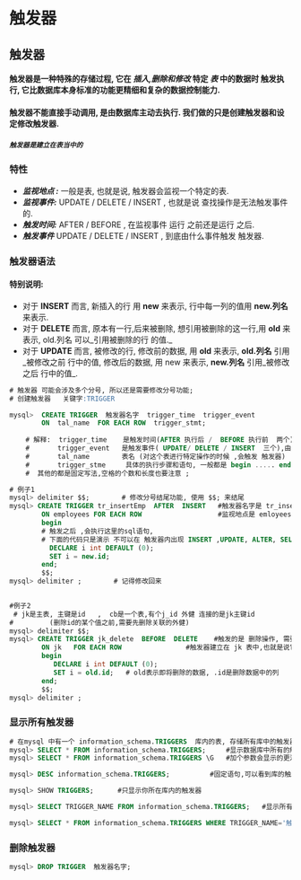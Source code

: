 # 触发器

## 触发器

#### 触发器是一种特殊的存储过程, 它在 _插入,删除和修改_ 特定 _表_  中的数据时 触发执行, 它比数据库本身标准的功能更精细和复杂的数据控制能力.

#### 触发器不能直接手动调用, 是由数据库主动去执行.  我们做的只是创建触发器和设定修改触发器.

#### _**`触发器是建立在表当中的`**_

### 特性

* _**监视地点 :**_  一般是表, 也就是说, 触发器会监视一个特定的表.
* _**监视事件:**_    UPDATE / DELETE / INSERT ,  也就是说 查找操作是无法触发事件的.
* _**触发时间:**_    AFTER /  BEFORE   , 在监视事件 运行 之前还是运行 之后. 
* _**触发事件**_     UPDATE / DELETE / INSERT    , 到底由什么事件触发  触发器.

### 触发器语法

#### 特别说明:

* 对于 **INSERT** 而言, 新插入的行 用 **new** 来表示, 行中每一列的值用   **new.列名**   来表示.
* 对于 **DELETE** 而言, 原本有一行,后来被删除,  想引用被删除的这一行,用   **old**  来表示,    old.列名   可以_引用被删除的行 的值._
* 对于 **UPDATE**  而言, 被修改的行, 修改前的数据,  用   **old**    来表示,   **old.列名**    引用_被修改之前 行中的值, 修改后的数据, 用 new  来表示,   **new.列名**    引用_被修改之后  行中的值_.

```sql
# 触发器 可能会涉及多个分号, 所以还是需要修改分号功能;
# 创建触发器   关键字:TRIGGER 

mysql>  CREATE TRIGGER  触发器名字  trigger_time  trigger_event 
        ON  tal_name  FOR EACH ROW  trigger_stmt;
        
    # 解释:  trigger_time    是触发时间(AFTER 执行后 /  BEFORE 执行前  两个)
    #       trigger_event   是触发事件( UPDATE/ DELETE / INSERT  三个),由哪个操作来引起执行.
    #       tal_name        表名 (对这个表进行特定操作的时候 ,会触发 触发器)
    #       trigger_stme     具体的执行步骤和语句, 一般都是 begin ..... end  $$;
    #  其他的都是固定写法,空格的个数和长度也要注意 ;

# 例子1
mysql> delimiter $$;        # 修改分号结尾功能, 使用 $$; 来结尾
mysql> CREATE TRIGGER tr_insertEmp  AFTER  INSERT   #触发器名字是 tr_insertEmp, 在 INSERT 语句执行之后触发.
        ON employees FOR EACH ROW                   #监视地点是 emloyees 这张表.
        begin
        # 触发之后 ,会执行这里的sql语句,
        # 下面的代码只是演示 不可以在 触发器内出现 INSERT ,UPDATE, ALTER, SELECT 等语句
          DECLARE i int DEFAULT (0);
          SET i = new.id;
        end;
        $$;
mysql> delimiter ;        # 记得修改回来
        

#例子2
 # jk是主表, 主键是id   ,  cb是一个表,有个j_id 外健 连接的是jk主键id  
#         (删除id的某个值之前,需要先删除关联的外健)
mysql> delimiter $$;
mysql> CREATE TRIGGER jk_delete  BEFORE  DELETE    #触发的是 删除操作, 需要在删除语句执行前 触发 触发器
        ON jk   FOR EACH ROW                #触发器建立在 jk 表中,也就是说它触发 jk的DELETE操作
        begin
           DECLARE i int DEFAULT (0);
           SET i = old.id;   # old表示即将删除的数据, .id是删除数据中的列
        end;
        $$;
mysql> delimiter ;

```

### 显示所有触发器

```sql
# 在mysql 中有一个 information_schema.TRIGGERS  库内的表, 存储所有库中的触发器.
mysql> SELECT * FROM information_schema.TRIGGERS;     #显示数据库中所有的触发器
mysql> SELECT * FROM information_schema.TRIGGERS \G   #加个参数会显示的更清晰

mysql> DESC information_schema.TRIGGERS;          #固定语句,可以看到库的触发器表的结构

mysql> SHOW TRIGGERS;      #只显示你所在库内的触发器

mysql> SELECT TRIGGER_NAME FROM information_schema.TRIGGERS;   #显示所有触发的的名字

mysql> SELECT * FROM information_schema.TRIGGERS WHERE TRIGGER_NAME='触发器名字';

```

### 删除触发器

```sql
mysql> DROP TRIGGER  触发器名字;
```















